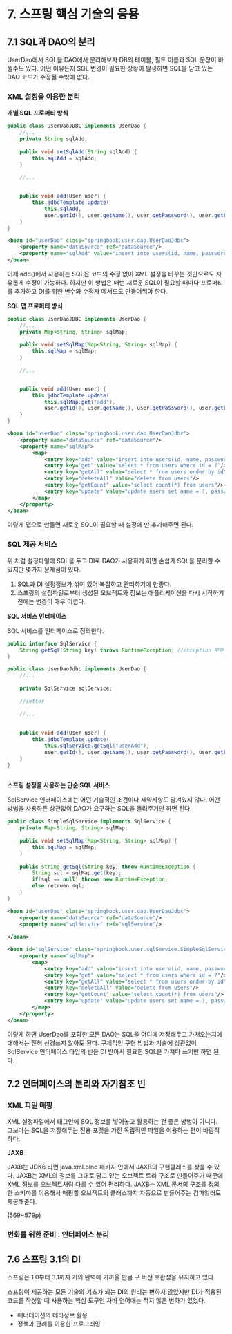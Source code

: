 # 7. 스프링 핵심 기술의 응용
## 7.1 SQL과 DAO의 분리
UserDao에서 SQL을 DAO에서 분리해보자 DB의 테이블, 필드 이름과 SQL 문장이 바뀔수도 있다. 어떤 이유든지 SQL 변경이 필요한 상황이 발생하면 SQL을 담고 있는 DAO 코드가 수정될 수밖에 없다.

### XML 설정을 이용한 분리

__개별 SQL 프로퍼티 방식__

```java
public class UserDaoJDBC implements UserDao {
    //...
    private String sqlAdd;
    
    public void setSqlAdd(String sqlAdd) {
        this.sqlAdd = sqlAdd;
    }
    
    //...


    public void add(User user) {
        this.jdbcTemplate.update(
            this.sqlAdd,
            user.getId(), user.getName(), user.getPassword(), user.getEmail(), user.getLevel().intValue(), user.getLogin(), user.getRecommend());
    }
}
```

```xml
<bean id="userDao" class="springbook.user.dao.UserDaoJdbc">
    <property name="dataSource" ref="dataSource"/>
    <property name="sqlAdd" value="insert into users(id, name, password, email, level, login, recommenc) values(?,?,?,?,?,?,?)"/>
</bean>
```

이제 add()에서 사용하는 SQL은 코드의 수정 없이 XML 설정을 바꾸는 것만으로도 자유롭게 수정이 가능하다. 하지만 이 방법은 매번 새로운 SQL이 필요할 때마다 프로퍼티를 추가하고 DI를 위한 변수와 수정자 메서드도 만들어줘야 한다.

__SQL 맵 프로퍼티 방식__

```java
public class UserDaoJDBC implements UserDao {
    //...
    private Map<String, String> sqlMap;
    
    public void setSqlMap(Map<String, String> sqlMap) {
        this.sqlMap = sqlMap;
    }
    
    //...


    public void add(User user) {
        this.jdbcTemplate.update(
            this.sqlMap.get("add"),
            user.getId(), user.getName(), user.getPassword(), user.getEmail(), user.getLevel().intValue(), user.getLogin(), user.getRecommend());
    }
}
```

```xml
<bean id="userDao" class="springbook.user.dao.UserDaoJdbc">
    <property name="dataSource" ref="dataSource"/>
    <property name="sqlMap">
        <map>
            <entry key="add" value="insert into users(id, name, password, email, level, login, recommenc) values(?,?,?,?,?,?,?)"/>
            <entry key="get" value="select * from users where id = ?"/>
            <entry key="getAll" value="select * from users order by id"/>
            <entry key="deleteAll" value="delete from users"/>
            <entry key="getCount" value="select count(*) from users"/>
            <entry key="update" value="update users set name = ?, password = ?, email = ?, level = ?, login = ?, recommend = ?  where id =?"/>
        </map>
    </property>
</bean>
```

이렇게 맵으로 만들면 새로운 SQL이 필요할 때 설정에 <entry>만 추가해주면 된다.

### SQL 제공 서비스
위 처럼 설정파일에 SQL을 두고 DI로 DAO가 사용하게 하면 손쉽게 SQL을 분리할 수 있지만 몇가지 문제점이 있다.
1. SQL과 DI 설정정보가 섞여 있어 복잡하고 관리하기에 안좋다.
2. 스프링의 설정파일로부터 생성된 오브젝트와 정보는 애플리케이션을 다시 시작하기 전에는 변경이 매우 어렵다.

__SQL 서비스 인터페이스__

SQL 서비스를 인터페이스로 정의한다.

```java
public interface SqlService {
    String getSql(String key) throws RuntimeException; //exception 부분 생략..
}

public class UserDaoJdbc implements UserDao {
    //...
    
    private SqlService sqlService;
    
    //setter

    //...
    
    
    public void add(User user) {
        this.jdbcTemplate.update(
            this.sqlService.getSql("userAdd"),
            user.getId(), user.getName(), user.getPassword(), user.getEmail(), user.getLevel().intValue(), user.getLogin(), user.getRecommend());
    }
}



```

__스프링 설정을 사용하는 단순 SQL 서비스__

SqlService 인터페이스에는 어떤 기술적인 조건이나 제약사항도 담겨있지 않다. 어떤 방법을 사용하든 상관없이 DAO가 요구하는 SQL을 돌려주기만 하면 된다. 

```java
public class SimpleSqlService implements SqlService {
    private Map<String, String> sqlMap;
    
    public void setSqlMap(Map<String, String> sqlMap) {
        this.sqlMap = sqlMap;
    }
    
    public String getSql(String key) throw RuntimeException {
        String sql = sqlMap.get(key);
        if(sql == null) throws new RuntimeException;
        else retruen sql;
    }
}

```

```xml
<bean id="userDao" class="springbook.user.dao.UserDaoJdbc">
    <property name="dataSource" ref="dataSource"/>
    <property name="sqlService" ref="sqlService"/>
    
</bean>

<bean id="sqlService" class="springbook.user.sqlService.SimpleSqlService">
    <property name="sqlMap">
        <map>
            <entry key="add" value="insert into users(id, name, password, email, level, login, recommenc) values(?,?,?,?,?,?,?)"/>
            <entry key="get" value="select * from users where id = ?"/>
            <entry key="getAll" value="select * from users order by id"/>
            <entry key="deleteAll" value="delete from users"/>
            <entry key="getCount" value="select count(*) from users"/>
            <entry key="update" value="update users set name = ?, password = ?, email = ?, level = ?, login = ?, recommend = ?  where id =?"/>
        </map>
    </property>
</bean>
```

이렇게 하면 UserDao를 포함한 모든 DAO는 SQL을 어디에 저장해두고 가져오는지에 대해서는 전혀 신경쓰지 않아도 된다. 구체적인 구현 방법과 기술에 상관없이 SqlService 인터페이스 타입의 빈을 DI 받아서 필요한 SQL을 가져다 쓰기만 하면 된다.

## 7.2 인터페이스의 분리와 자기참조 빈
### XML 파일 매핑
XML 설정파일에서 <bean> 태그안에 SQL 정보를 넣어놓고 활용하는 건 좋은 방법이 아니다. 그보다는 SQL을 저장해두는 전용 포맷을 가진 독립적인 파일을 이용하는 편이 바람직하다.

__JAXB__

JAXB는 JDK6 라면 java.xml.bind 패키지 안에서 JAXB의 구현클래스를 찾을 수 있다. JAXB는 XML의 정보를 그대로 담고 있는 오브젝트 트리 구조로 만들어주기 때문에 XML 정보를 오브젝트처럼 다룰 수 있어 편리하다. JAXB는 XML 문서의 구조를 정의한 스키마를 이용해서 매핑할 오브젝트의 클래스까지 자동으로 만들어주는 컴파일러도 제공해준다. 

(569~579p)

### 변화를 위한 준비 : 인터페이스 분리

## 7.6 스프링 3.1의 DI
스프링은 1.0부터 3.1까지 거의 완벽에 가까울 만큼 구 버전 호환성을 유지하고 있다. 

스프링이 제공하는 모든 기술의 기초가 되는 DI의 원리는 변하지 않았지만 DI가 적용된 코드를 작성할 때 사용하는 핵심 도구인 자바 언어에는 적지 않은 변화가 있었다.
* 애너테이션의 메타정보 활용
* 정책과 관례를 이용한 프로그래밍

